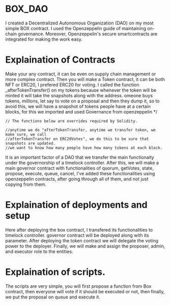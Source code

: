 # BOX_DAO

I created a Decentralized Autonomous Organization (DAO) on my most simple BOX contract. 
I used the Openzeppelin guide of maintaining on-chain governance. Moreover, Openzeppelin's secure smartcontracts are integrated for making the work easy. 

# Explaination of Contracts

Make your any contract, it can be even on supply chain management or more complex contract. Then you will make a Token contract, it can be both NFT or ERC20,
I prefered ERC20 for voting. I called the function _afterTokenTransfer() on my tokens because whenever the token will be minted it will take the snapshots 
along with the address. omeone buys tokens, millions, let say to vote on a proposal
    and then they dump it, so to avoid this, we will have a snapshot of tokens
    people have at a certain blocks, for this we imported and used Governance from openzeppelin */

    // The functions below are overrides required by Solidity.

    //anytime we do "afterTokenTransfer, anytime we transfer token, we make sure, we call 
    //afterTokenTransfer on ERC20Votes", we do this to be sure that snapshots are updated. 
    //we want to know how many people have how many tokens at each block. 
    
    
It is an important factor of a DAO that we transfer the main functionaity under the governorship of a timelock controller. After this, we will make a main 
governor contract with functionalities of quorum, getVotes, state, propose, execute, queue, cancel, I've added these functionalities using openzeppelin
contracts, after going through all of them, and not just copying from them. 

# Explaination of deployments and setup

Here after deploying the box contract, I transfered its functionalities to timelock controller. governor contract will be deployed along with its
parameter. After deploying the token contract we will delegate the voting power to the deployer. Finally, we will make and assign the proposer, admin,
and executor role to the entities. 


# Explaination of scripts.
 The scripts are very simple, you will first propose a function from Box contract, then everyone will vote if it should be executed or not, then finally,
 we put the proposal on queue and execute it. 




